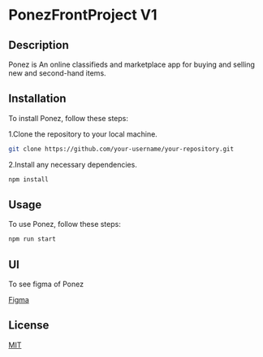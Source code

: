 # PonezFrontProject V1

## Description

Ponez is An online classifieds and marketplace app for buying and selling new and second-hand items.

## Installation

To install Ponez, follow these steps:

1.Clone the repository to your local machine.

```bash
git clone https://github.com/your-username/your-repository.git
```

2.Install any necessary dependencies.

```bash
npm install
```

## Usage

To use Ponez, follow these steps:

```bash
npm run start
```

## UI

To see figma of Ponez

[Figma](https://www.figma.com/file/dMesI1ivBXsW2Lw3zdZA5Z/ponez?type=design&node-id=0%3A1&mode=design&t=aOQnZh4KY7s7Zwrl-1)


## License

[MIT](https://choosealicense.com/licenses/mit/)

